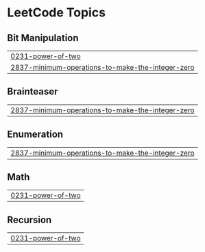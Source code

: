 

<!---LeetCode Topics Start-->
# LeetCode Topics
## Bit Manipulation
|  |
| ------- |
| [0231-power-of-two](https://github.com/solomon-2105/Leetcode-problems/tree/master/0231-power-of-two) |
| [2837-minimum-operations-to-make-the-integer-zero](https://github.com/solomon-2105/Leetcode-problems/tree/master/2837-minimum-operations-to-make-the-integer-zero) |
## Brainteaser
|  |
| ------- |
| [2837-minimum-operations-to-make-the-integer-zero](https://github.com/solomon-2105/Leetcode-problems/tree/master/2837-minimum-operations-to-make-the-integer-zero) |
## Enumeration
|  |
| ------- |
| [2837-minimum-operations-to-make-the-integer-zero](https://github.com/solomon-2105/Leetcode-problems/tree/master/2837-minimum-operations-to-make-the-integer-zero) |
## Math
|  |
| ------- |
| [0231-power-of-two](https://github.com/solomon-2105/Leetcode-problems/tree/master/0231-power-of-two) |
## Recursion
|  |
| ------- |
| [0231-power-of-two](https://github.com/solomon-2105/Leetcode-problems/tree/master/0231-power-of-two) |
<!---LeetCode Topics End-->